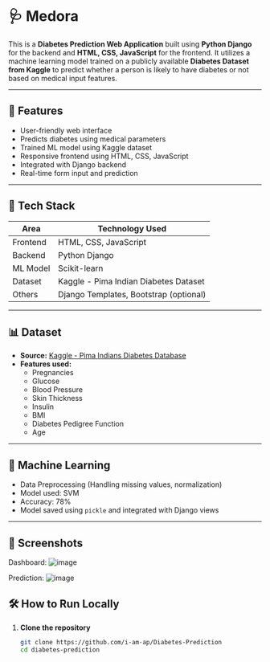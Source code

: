 # 🩺 Medora

This is a **Diabetes Prediction Web Application** built using **Python Django** for the backend and **HTML, CSS, JavaScript** for the frontend. It utilizes a machine learning model trained on a publicly available **Diabetes Dataset from Kaggle** to predict whether a person is likely to have diabetes or not based on medical input features.

---

## 🚀 Features

- User-friendly web interface
- Predicts diabetes using medical parameters
- Trained ML model using Kaggle dataset
- Responsive frontend using HTML, CSS, JavaScript
- Integrated with Django backend
- Real-time form input and prediction

---

## 📂 Tech Stack

| Area      | Technology Used               |
|-----------|-------------------------------|
| Frontend  | HTML, CSS, JavaScript         |
| Backend   | Python Django                 |
| ML Model  | Scikit-learn                  |
| Dataset   | Kaggle - Pima Indian Diabetes Dataset |
| Others    | Django Templates, Bootstrap (optional)

---

## 📊 Dataset

- **Source:** [Kaggle - Pima Indians Diabetes Database](https://www.kaggle.com/datasets/uciml/pima-indians-diabetes-database)
- **Features used:**
  - Pregnancies
  - Glucose
  - Blood Pressure
  - Skin Thickness
  - Insulin
  - BMI
  - Diabetes Pedigree Function
  - Age

---

## 🧠 Machine Learning

- Data Preprocessing (Handling missing values, normalization)
- Model used: SVM
- Accuracy: 78%
- Model saved using `pickle` and integrated with Django views

---

## 📸 Screenshots

Dashboard:
![image](https://github.com/user-attachments/assets/b9f27239-9aad-4a65-bb69-84be4e51f81d)


Prediction:
![image](https://github.com/user-attachments/assets/11061e47-d399-48f5-85d1-5efd2f561c27)





## 🛠️ How to Run Locally

1. **Clone the repository**
   ```bash
   git clone https://github.com/i-am-ap/Diabetes-Prediction
   cd diabetes-prediction
